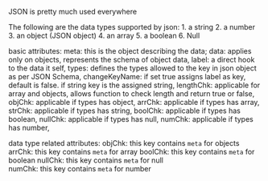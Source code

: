 JSON is pretty much used everywhere

The following are the data types supported by json:
    1. a string
    2. a number
    3. an object (JSON object)
    4. an array
    5. a boolean
    6. Null


basic attributes:
    meta: this is the object describing the data;
    data: applies only on objects, represents the schema of object data,
    label: a direct hook to the data it self,
    types: defines the types allowed to the key in json object as per JSON Schema,
    changeKeyName: if set true assigns label as key, default is false. if string key is the assigned string,
    lengthChk: applicable for array and objects, allows function to check length and return true or false,
    objChk: applicable if types has object,
    arrChk: applicable if types has array,
    strChk: applicable if types has string,
    boolChk: applicable if types has boolean,
    nullChk: applicable if types has null,
    numChk:  applicable if types has number,

data type related attributes:
    objChk: this key contains `meta` for objects 
    arrChk: this key contains `meta` for array 
    boolChk: this key contains `meta` for boolean 
    nullChk: this key contains `meta` for null  
    numChk: this key contains `meta` for number 